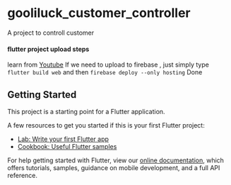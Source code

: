 # gooliluck_customer_controller

A project to controll customer

#### flutter project upload steps
learn from [Youtube](https://www.youtube.com/watch?v=xJo7Mqse960)
If we need to upload to firebase , just simply type
`flutter build web`
and then
`firebase deploy --only hosting`
Done

## Getting Started

This project is a starting point for a Flutter application.

A few resources to get you started if this is your first Flutter project:

- [Lab: Write your first Flutter app](https://flutter.dev/docs/get-started/codelab)
- [Cookbook: Useful Flutter samples](https://flutter.dev/docs/cookbook)

For help getting started with Flutter, view our
[online documentation](https://flutter.dev/docs), which offers tutorials,
samples, guidance on mobile development, and a full API reference.
